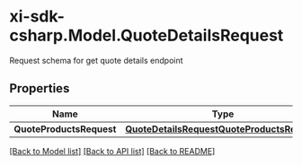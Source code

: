 # xi-sdk-csharp.Model.QuoteDetailsRequest
Request schema for get quote details endpoint

## Properties

Name | Type | Description | Notes
------------ | ------------- | ------------- | -------------
**QuoteProductsRequest** | [**QuoteDetailsRequestQuoteProductsRequest**](QuoteDetailsRequestQuoteProductsRequest.md) |  | [optional] 

[[Back to Model list]](../README.md#documentation-for-models) [[Back to API list]](../README.md#documentation-for-api-endpoints) [[Back to README]](../README.md)

